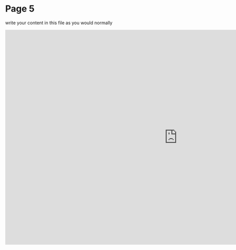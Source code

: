 <h1>Page 5</h1>
<p>write your content in this file as you would normally</p>
<iframe src="https://h5p.org/h5p/embed/1229085" width="1090" height="682" frameborder="0" allowfullscreen="allowfullscreen" allow="geolocation *; microphone *; camera *; midi *; encrypted-media *" title="Dialog Cards"></iframe><script src="https://h5p.org/sites/all/modules/h5p/library/js/h5p-resizer.js" charset="UTF-8"></script>
